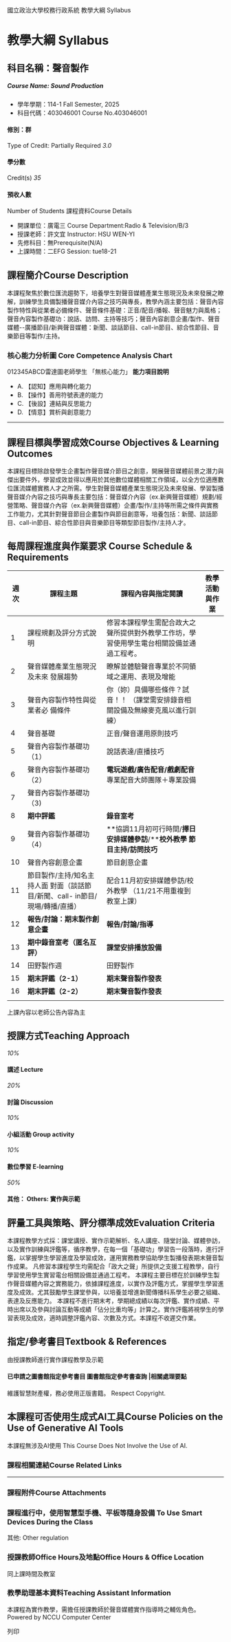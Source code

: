 國立政治大學校務行政系統 教學大綱 Syllabus
# 教學大綱 Syllabus
##  科目名稱：聲音製作
#####  Course Name: Sound Production
  * 學年學期：114-1 Fall Semester, 2025 
  * 科目代碼：403046001 Course No.403046001


#### 修別：群
Type of Credit: Partially Required 
_3.0_
#### 學分數
Credit(s)
_35_
#### 預收人數
Number of Students
課程資料Course Details
  * 開課單位：廣電三 Course Department:Radio & Television/B/3 
  * 授課老師：許文宜 Instructor: HSU WEN-YI 
  * 先修科目：無Prerequisite(N/A)
  * 上課時間：二EFG Session: tue18-21


##  課程簡介Course Description
本課程聚焦於數位匯流趨勢下，培養學生對聲音媒體產業生態現況及未來發展之瞭解，訓練學生具備製播聲音媒介內容之技巧與專長，教學內涵主要包括：聲音內容製作特性與從業者必備條件、聲音條件基礎：正音/配音/播報、聲音魅力與風格；聲音內容製作基礎功：說話、訪問、主持等技巧；聲音內容創意企畫/製作、聲音媒體--廣播節目/新興聲音媒體：新聞、談話節目、call-in節目、綜合性節目、音樂節目等製作/主持。
###  核心能力分析圖 Core Competence Analysis Chart
012345ABCD雷達圖老師學生
「無核心能力」 
**能力項目說明**
  * A. 【認知】應用與轉化能力
  * B. 【操作】善用符號表達的能力
  * C. 【後設】連結與反思能力
  * D. 【情意】賞析與創意能力


* * *
##  課程目標與學習成效Course Objectives & Learning Outcomes 
本課程目標除啟發學生企畫製作聲音媒介節目之創意，開展聲音媒體前景之潛力與傑出要件外，學習成效並得以應用於其他數位媒體相關工作領域，以全方位適應數位匯流媒體實務人才之所需。學生對聲音媒體產業生態現況及未來發展、學習製播聲音媒介內容之技巧與專長主要包括：聲音媒介內容（ex.新興聲音媒體）規劃/經營策略、聲音媒介內容（ex.新興聲音媒體）企畫/製作/主持等所需之條件與實務工作能力，尤其針對聲音節目企畫製作與節目創意等，培養包括：新聞、談話節目、call-in節目、綜合性節目與音樂節目等類型節目製作/主持人才。
##  每周課程進度與作業要求 Course Schedule & Requirements
**週次** |  **課程主題** |  **課程內容與指定閱讀** |  **教學活動與作業**  
---|---|---|---  
1 |  課程規劃及評分方式說明 |  修習本課程學生需配合政大之聲所提供對外教學工作坊，學習使用學生電台相關設備並通過工程考。  
2 |  聲音媒體產業生態現況及未來 發展趨勢 |  瞭解並體驗聲音專業於不同領域之運用、表現及增能  
3 |  聲音內容製作特性與從業者必 備條件 |  你（妳）具備哪些條件？試音！！ （課堂需安排錄音相關設備及無線麥克風以進行訓練）  
4 |  聲音基礎 |  正音/聲音運用原則技巧  
5 |  聲音內容製作基礎功（1） |  說話表達/直播技巧  
6 |  聲音內容製作基礎功（2） |  **電玩遊戲/廣告配音/戲劇配音** 專業配音大師團隊＋專業設備  
7 | 聲音內容製作基礎功（3) |   
8 |  **期中評鑑** |  **錄音室考**  
9 |  聲音內容製作基礎功（4） |  **協調11月初可行時間/****擇日安排媒體參訪****/****校外教學** **節目主持/訪問技巧**  
10 |  聲音內容創意企畫 |  節目創意企畫  
11 |  節目製作/主持/知名主持人面 對面（談話節目/新聞、call- in節目/現場/轉播/直播） |  配合11月初安排媒體參訪/校外教學 （11/21不用重複到教室上課）  
12 |  **報告/討論：期末製作創意企畫** |  **報告/討論/指導**  
13 |  **期中錄音室考（匿名互評）** |  **課堂安排播放設備**  
14 |  田野製作週 |  田野製作  
15 |  **期末評鑑（2-1）** |  **期末聲音製作發表**  
16 |  **期末評鑑（2-2）** |  **期末聲音製作發表**  
|  |   
上課內容以老師公告內容為主   
##  授課方式Teaching Approach
_10%_
####  講述 Lecture
_20%_
####  討論 Discussion
_10%_
####  小組活動 Group activity
_10%_
####  數位學習 E-learning
_50%_
####  其他： Others: 實作與示範 
##  評量工具與策略、評分標準成效Evaluation Criteria
本課程教學方式採：課堂講授、實作示範解析、名人講座、隨堂討論、媒體參訪，以及實作訓練與評鑑等，循序教學，在每一個「基礎功」學習告一段落時，進行評鑑，以掌握學生學習進度及學習成效，運用實務教學協助學生製播發表期末聲音製作成果。 
凡修習本課程學生均需配合「政大之聲」所提供之支援工程教學，自行學習使用學生實習電台相關設備並通過工程考。
本課程主要目標在於訓練學生製作聲音媒體內容之實務能力，依據課程進度，以實作及評鑑方式，掌握學生學習進度及成效。尤其鼓勵學生課堂參與，以培養並增進新聞傳播科系學生必要之組織、表達及反應能力。
本課程不進行期末考，學期總成績以每次評鑑、實作成績、平時出席以及參與討論互動等成績「佔分比重均等」計算之。實作評鑑將視學生的學習表現及成效，適時調整評鑑內容、次數及方式。本課程不收遲交作業。
##  指定/參考書目Textbook & References
由授課教師進行實作課程教學及示範
####  已申請之圖書館指定參考書目  圖書館指定參考書查詢 |相關處理要點
維護智慧財產權，務必使用正版書籍。 Respect Copyright.
##  本課程可否使用生成式AI工具Course Policies on the Use of Generative AI Tools
本課程無涉及AI使用 This Course Does Not Involve the Use of AI.
###  課程相關連結Course Related Links
* * *
###  課程附件Course Attachments
###  課程進行中，使用智慧型手機、平板等隨身設備 To Use Smart Devices During the Class
其他:  Other regulation
###  授課教師Office Hours及地點Office Hours & Office Location
同上課時間及教室
###  教學助理基本資料Teaching Assistant Information
本課程為實作教學，需擔任授課教師於聲音媒體實作指導時之輔佐角色。
Powered by NCCU Computer Center
  
列印
